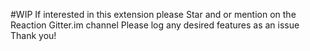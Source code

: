 #WIP
 If interested in this extension please Star and or mention on the Reaction Gitter.im channel 
 Please log any desired features as an issue
 Thank you!
 
 